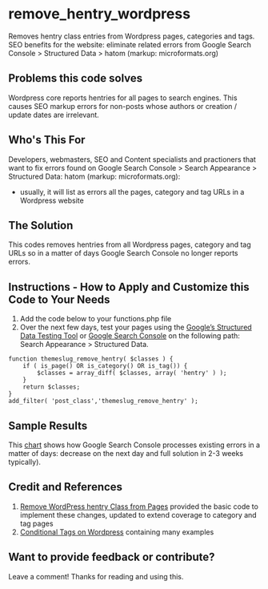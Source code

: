 # remove_hentry_wordpress
Removes hentry class entries from Wordpress pages, categories and tags. SEO benefits for the website: eliminate related errors from Google Search Console > Structured Data > hatom (markup: microformats.org)

## Problems this code solves
Wordpress core reports hentries for all pages to search engines. This causes SEO markup errors for non-posts whose authors or creation / update dates are irrelevant.  

## Who's This For
Developers, webmasters, SEO and Content specialists and practioners that want to fix errors found on Google Search Console > Search Appearance > Structured Data: hatom (markup: microformats.org):
* usually, it will list as errors all the pages, category and tag URLs in a Wordpress website

## The Solution
This codes removes hentries from all Wordpress pages, category and tag URLs so in a matter of days Google Search Console no longer reports errors.

## Instructions - How to Apply and Customize this Code to Your Needs
1. Add the code below to your functions.php file
2. Over the next few days, test your pages using the [Google’s Structured Data Testing Tool](http://www.google.com/webmasters/tools/richsnippets) or [Google Search Console](https://www.google.com/webmasters/tools/home?hl=en) on the following path: Search Appearance > Structured Data.

```
function themeslug_remove_hentry( $classes ) {
    if ( is_page() OR is_category() OR is_tag()) {
        $classes = array_diff( $classes, array( 'hentry' ) );
    }
    return $classes;
}
add_filter( 'post_class','themeslug_remove_hentry' );
```

## Sample Results
This [chart](https://swampsidestudio.com/wp-content/uploads/2014/07/hentry-structured-data-errors-google-webmaster-tools.png) shows how Google Search Console processes existing errors in a matter of days: decrease on the next day and full solution in 2-3 weeks typically).  
         
## Credit and References
1. [Remove WordPress hentry Class from Pages](https://swampsidestudio.com/remove-wordpress-hentry-class/) provided the basic code to implement these changes, updated to extend coverage to category and tag pages
2. [Conditional Tags on Wordpress](https://codex.wordpress.org/Conditional_Tags) containing many examples

## Want to provide feedback or contribute?
Leave a comment! Thanks for reading and using this.
